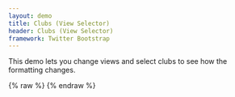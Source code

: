 ```yaml
---
layout: demo
title: Clubs (View Selector)
header: Clubs (View Selector)
framework: Twitter Bootstrap
---
```


This demo lets you change views and select clubs to see how the formatting changes.

<div id="selector1"></div>
<div id="field1"> </div>
{% raw %}
<script type="text/javascript" id="field1-script">
$("#selector1").alpaca({
    "schema": {
        "type": "string",
        "enum": [
            "bootstrap-edit",
            "bootstrap-edit-horizontal",
            "bootstrap-display",
            "bootstrap-create",
            "bootstrap-create-horizontal"
        ],
        "default": "bootstrap-edit"
    },
    "options": {
        "type": "select",
        "onFieldChange" : function(e) {
            f(this.getValue());
        }
    }
});

var f = function(viewId)
{
    $("#field1").empty();

    $("#field1").alpaca({
        "schema": {
            "type":"object",
            "properties": {
                "name": {
                    "type":"string"
                },
                "birthday": {
                    "type": "string"
                },
                "team": {
                    "type": "string",
                    "enum": [
                        "Anzhi-Makhachkla",
                        "Arsenal",
                        "Atletico-Madrid",
                        "Barcelona",
                        "Bayern-Munich",
                        "Benfica",
                        "Borussia-Dortmund",
                        "Chelsea",
                        "Eintracht-Frankfurt",
						"FC-Porto",
                        "FC-Twente",
                        "Juventus",
                        "Malaga",
                        "Manchester-City",
                        "Manchester-United",
                        "Marseille",
                        "Napoli",
                        "Paris-Saint-Germain",
                        "Real-Madrid",
                        "Shakhtar-Donetsk",
                        "Tottenham-Hotspur"
                    ]
                }
            }
        },
        "options":{
            "fields": {
                "name": {
                    "size": 20,
                    "label": "Name"
                },
                "birthday": {
                    "type" : "date",
                    "size": 20,
                    "label": "Date of Birth"
                },
                "team": {
                    "type" : "select",
                    "size": 20,
                    "label": "Team",
                    "helper": "Select your preferred team",
                    "onFieldChange" : function(e) {

                        $("#logo1").empty();

                        var value = this.getValue();
                        if (value) {
                            var img = $("<img src='/images/club-logos/" + value + ".png'>");
                            $("#logo1").append(img);
                        }
                    }

                }
            }
        },
        "view": {
            "parent": viewId,
            "layout": {
                "template": "./clubs-template.html",
                "bindings": {
                    "name": "left",
                    "birthday": "left",
                    "team": "left"
                }
            }
        }
    });
};

f("bootstrap-edit");

</script>
{% endraw %}

